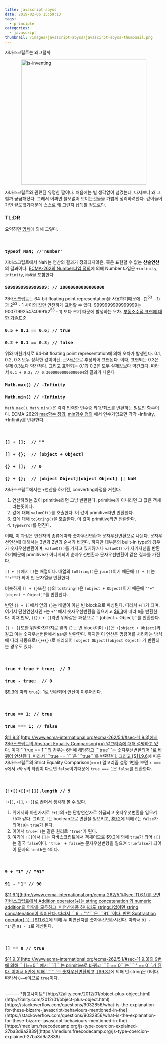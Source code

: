 ```yaml
---
title: javascript-abyss
date: 2019-02-06 15:59:13
tags:
  - principle
categories:
  - javascript
thumbnail: /images/javascript-abyss/javascirpt-abyss-thumbnail.png
---
```


자바스크립트는 왜그럴까
<!--more-->

<style>
img{ 
  display: block;
  margin : 0 auto;
}
</style>

<img src="/images/javascript-abyss/js-inventing.png" alt="js-inventing" style="width:400px;"/>

자바스크립트와 관련된 유명한 짤이다. 처음에는 별 생각없이 넘겼는데, 다시보니 왜 그럴까 궁금해졌다. 그래서 어쩌면 쓸모없어 보이는것들을 가볍게 정리하려한다. 깊이들어가면 끝도없기때문에 스스로 왜 그런지 납득할 정도로만.

### TL;DR
요약하면 [명세](http://www.ecma-international.org/ecma-262/5.1/)에 의해 그렇다. 

</br>

### ```typeof NaN; //'number'```

자바스크립트에서 NaN는 연산의 결과가 정의되지않은, 혹은 표현할 수 없는 **산술연산**의 결과이다. [ECMA-262의 Number타입 정의](http://www.ecma-international.org/ecma-262/9.0/index.html#sec-terms-and-definitions-number-type)에 의해 Number 타입은 ```+infinity```, ```-infinity```, ```NaN```을 포함한다.
</br>

### ```9999999999999999; // 10000000000000000 ```

자바스크립트는 64-bit floating point representation을 사용하기때문에 -(2<sup>53</sup> - 1)과 2<sup>53</sup> - 1 사이의 값만 안전하게 표현할 수 있다. 9999999999999999는  9007199254740991(2<sup>53</sup> - 1) 보다 크기 때문에 발생하는 오차. [부동소수점 표현에 대한 기술표준](https://en.wikipedia.org/wiki/IEEE_754)
</br>
### ```0.5 + 0.1 == 0.6; // true```
### ```0.2 + 0.1 == 0.3; // false```

위와 마찬가지로 64-bit floating point representation에 의해 오차가 발생한다.
0.1, 0.2, 0.3 모두 정확한 값이아닌, 근사값으로 추정되어 표현된다. 이때, 표현되는 0.3은 실제 0.3보다 약간작다. 그리고 표현되는 0.1과 0.2은 모두 실제값보다 약간크다. 따라서 ```0.1 + 0.2; // 0.30000000000000004```의 결과가 나온다 
</br>

### ```Math.max() // -Infinity```
### ```Math.min() // +Infinity```

```Math.max()```, ```Math.min()```은 각각 입력한 인수중 최대/최소를 반환하는 빌트인 함수이다. ECMA-262의 [max함수 정의](http://www.ecma-international.org/ecma-262/5.1/#sec-15.8.2.11), [min함수 정의](http://www.ecma-international.org/ecma-262/5.1/#sec-15.8.2.12) 에서 인수가없으면 각각 -Infinity, +Infinity를 반환한다.

</br>

### ```[] + [];  // ""```
### ```[] + {};  // [object + Object]```
### ```{} + [];  // 0```
### ```{} + {};  // [object Object][object Object] || NaN```

자바스크립트에서는 ```+```연산을 하기전, converting과정을 거친다.
1. 연산하려는 값이 primitive라면 그냥 반환한다. primitive가 아니라면 그 값은 객체라는뜻이다.
2. 값에 대해 ```valueOf()```를 호출한다. 이 값이 primitive라면 반환한다.
3. 값에 대해 ```toString()```을 호출한다. 이 값이 primitive라면 반환한다.
4. ```TypeError```를 던진다.

이때, 이 과정은 연산자의 종류에따라 숫자우선변환과 문자우선변환으로 나뉜다. 문자우선연산에 대해서는 3번과 2번의 순서가 바뀐다. 하지만 대부분의 built-in type의 경우가 숫자우선변환이며, ```valueOf()```를 가지고 있지않거나 ```valueOf()```가 자기자신을 반환하기때문에 primitive가 아니게되어 순자우선변환과 문자우선변환이 같은 결과를 가진다.

```[] + []```에서 ```[]```는 배열이다. 배열의 ```toString()```은 ```join()```이기 때문에 ```[] + []```는 ```""+""```가 되어 빈 문자열을 반환한다.

비슷하게 ```[] + {}```또한 ```{}```의 ```toString()```은  ```[object + Object]```이기 때문에  ```""+"[object + Object]"```를 반환한다.

반면 ```{} + []```에서 앞의 ```{}```는 배열이 아닌 빈 block으로 파싱된다. 따라서 ```+[]```가 되며, 여기서 단한연산자인 ```+```는 ```+''```에서 숫자우선변환을 일으키고 [$9.3](http://www.ecma-international.org/ecma-262/5.1/#sec-9.3)에 따라 ```0```을 반환한다. 이때 만약, ```({}) + []```라면 위와같은 과정으로 ```[object + Object]``를 반환한다.

```{} + {}```또한 위와마찬가지로 앞의 ```{}```는 빈 block이며 ```+{}```은 ```+[object + Object]```와 같고 이는 숫자우선변환에서 ```NaN```을 반환한다. 하지만 이 연산은 명령어를 처리하는 방식에 따라 자동으로```({}+{})```로 처리되어 ```[object Object][object Object]``` 가 반환되는 경우도 있다.

</br>

### ```true + true + true;  // 3```
### ```true - true;  // 0```

[$9.3](http://www.ecma-international.org/ecma-262/5.1/#sec-9.3)에 따라 ```true```는 1로 변환되어 연산이 이루어진다.

</br>

### ```true == 1; // true```
### ```true === 1; // false```
[$11.9.3](http://www.ecma-international.org/ecma-262/5.1/#sec-11.9.3)에서 자바스크립트의 Abstract Equality Comparison(==) 알고리즘에 대해 설명하고 있다. 이때 ```true == 1```의 경우는 6번에 해당하고 ```true```는 숫자우선변환되어 1로 바뀌어 연산된다. 따라서 ```true == 1```은 ```true```를 반환한다. 그리고 [$11.9.6](http://www.ecma-international.org/ecma-262/5.1/#sec-11.9.6)에 따른 자바스크립트의 Strict Equality Comparison(===) 알고리즘 설명 1번을 보면 ```x === y```에서 ```x```와 ```y```의 타입이 다르면 ```false```이기때문에 ```true === 1```은 ```false```를 반환한다.

</br>

### ```(!+[]+[]+![]).length // 9```
```!+[]```, ```+[]```, ```+![]```로 끊어서 생각해 볼 수 있다.
1. 위에서와 마찬가지로 ```!+[]```의 ```+```는 단항연산자로 취급되고 숫자우섯변환을 일으켜 ```!0```과 같다. 그리고 ```!```는 boolean으로 변환을 일으키고, [$9.2](http://www.ecma-international.org/ecma-262/5.1/#sec-9.2)에 의해 ```0```는 ```false```가 되어```!0```는 ```true```가 된다.
2. 이어서 ```true+[]```는 같은 원리로 ```'true'```가 된다.
3. 여기에 ```![]```에서 ```[]```는 자바스크립트에서 객체이므로 [$9.2](http://www.ecma-international.org/ecma-262/5.1/#sec-9.2)에 의해 ```true```가 되어 ```![]```는 결국 ```false```이다. ```'true' + false```는 문자우선변형을 일으켜 ```truefalse```가 되어 이 문자의 ```lenth```는 ```9```이다.

</br>

### ```9 + "1" // "91"```
### ```91 - "1" // 90```
[$11.6.1](http://www.ecma-international.org/ecma-262/5.1/#sec-11.6.1)를 보면 자바스크립트에서 Addition operator(+)는 string concatenation 와 numeric addition의 역할을 모두하고, 피연산자중 하나라도 string타입이면 string concatenation이 일어난다. 따라서 ```9 + "1"```은 ```91```이다.
반면 Subtraction operator(-)는 [$11.6.2](http://www.ecma-international.org/ecma-262/5.1/#sec-11.6.1)에 의해 두 피연산자를 숫자우선변환시킨다. 따라서 ```91 - "1"```은 ```91 - 1```로 계산된다.

</br>

### ```[] == 0 // true```
[$11.9.3](http://www.ecma-international.org/ecma-262/5.1/#sec-11.9.3)의 9번에 의해 ```[]==0```에서 ```[]```는 primitive로 바뀌고 ```[] == 0```는 ```'' == 0```가 된다. 이어서 5번에 의해 ```''```는 숫자우선변환되고, [$9.3.1](http://www.ecma-international.org/ecma-262/5.1/#sec-9.3.1)에 의해 빈 string은 0이다. 따라서 ```0==0```이므로 ```true```이다.

</br>
-------
*참고사이트*
[http://2ality.com/2012/01/object-plus-object.html](http://2ality.com/2012/01/object-plus-object.html)
[https://stackoverflow.com/questions/9032856/what-is-the-explanation-for-these-bizarre-javascript-behaviours-mentioned-in-the](https://stackoverflow.com/questions/9032856/what-is-the-explanation-for-these-bizarre-javascript-behaviours-mentioned-in-the)
[https://medium.freecodecamp.org/js-type-coercion-explained-27ba3d9a2839](https://medium.freecodecamp.org/js-type-coercion-explained-27ba3d9a2839)